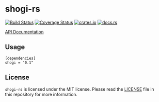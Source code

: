 # shogi-rs

[![Build Status](https://travis-ci.org/nozaq/shogi-rs.svg?branch=master)](https://travis-ci.org/nozaq/shogi-rs)
[![Coverage Status](https://coveralls.io/repos/github/nozaq/shogi-rs/badge.svg?branch=master)](https://coveralls.io/github/nozaq/shogi-rs?branch=master)
[![crates.io](https://img.shields.io/crates/v/shogi.svg)](https://crates.io/crates/shogi)
[![docs.rs](https://docs.rs/shogi/badge.svg)](https://docs.rs/shogi)

[API Documentation](https://nozaq.github.io/shogi-rs)

## Usage

```
[dependencies]
shogi = "0.1"
```

## License

`shogi-rs` is licensed under the MIT license. Please read the [LICENSE](LICENSE) file in this repository for more information.
